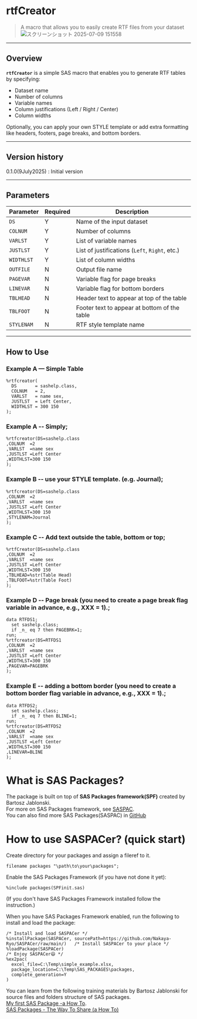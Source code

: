 #  rtfCreator

> A macro that allows you to easily create RTF files from your dataset
![スクリーンショット 2025-07-09 151558](https://github.com/user-attachments/assets/ce8b2b07-a7d8-4038-b3c3-57b3f1bec948)

---

##  Overview

**`rtfCreator`** is a simple SAS macro that enables you to generate RTF tables by specifying:

- Dataset name  
- Number of columns  
- Variable names  
- Column justifications (Left / Right / Center)  
- Column widths  

Optionally, you can apply your own STYLE template or add extra formatting like headers, footers, page breaks, and bottom borders.

---


##  Version history

0.1.0(9July2025) : Initial version

---

##  Parameters

| Parameter    | Required | Description                                      |
|--------------|----------|--------------------------------------------------|
| `DS`         |  Y      | Name of the input dataset                        |
| `COLNUM`     |  Y      | Number of columns                                |
| `VARLST`     |  Y      | List of variable names                           |
| `JUSTLST`    |  Y      | List of justifications (`Left`, `Right`, etc.)   |
| `WIDTHLST`   |  Y      | List of column widths                            |
| `OUTFILE`    |  N      | Output file name                                 |
| `PAGEVAR`    |  N      | Variable flag for page breaks                    |
| `LINEVAR`    |  N      | Variable flag for bottom borders                 |
| `TBLHEAD`    |  N      | Header text to appear at top of the table        |
| `TBLFOOT`    |  N      | Footer text to appear at bottom of the table     |
| `STYLENAM`   |  N      | RTF style template name                          |

---

##  How to Use

###  Example A — Simple Table
```sas
%rtfcreator(
  DS       = sashelp.class,
  COLNUM   = 2,
  VARLST   = name sex,
  JUSTLST  = Left Center,
  WIDTHLST = 300 150
);
```

### Example A  -- Simply;
```sas
%rtfcreator(DS=sashelp.class
,COLNUM  =2
,VARLST  =name sex 
,JUSTLST =Left Center
,WIDTHLST=300 150 
);
```

### Example B -- use your STYLE template. (e.g. Journal);
```sas
%rtfcreator(DS=sashelp.class
,COLNUM  =2
,VARLST  =name sex 
,JUSTLST =Left Center
,WIDTHLST=300 150 
,STYLENAM=Journal
);
```

### Example C -- Add text outside the table, bottom or top;
```sas
%rtfCreator(DS=sashelp.class
,COLNUM  =2
,VARLST  =name sex 
,JUSTLST =Left Center
,WIDTHLST=300 150 
,TBLHEAD=%str(Table Head)
,TBLFOOT=%str(Table Foot)
);
```

### Example D -- Page break (you need to create a page break flag variable in advance, e.g., XXX = 1).;
```sas
data RTFDS1;
  set sashelp.class;
  if _n_ eq 7 then PAGEBRK=1;
run;
%rtfcreator(DS=RTFDS1
,COLNUM  =2
,VARLST  =name sex 
,JUSTLST =Left Center
,WIDTHLST=300 150 
,PAGEVAR=PAGEBRK
);
```

### Example E -- adding a bottom border (you need to create a bottom border flag variable in advance, e.g., XXX = 1).;
```sas
data RTFDS2;
  set sashelp.class;
  if _n_ eq 7 then BLINE=1;
run;
%rtfcreator(DS=RTFDS2
,COLNUM  =2
,VARLST  =name sex 
,JUSTLST =Left Center
,WIDTHLST=300 150 
,LINEVAR=BLINE
);
```

# What is SAS Packages?
The package is built on top of **SAS Packages framework(SPF)** created by Bartosz Jablonski.<br>
For more on SAS Packages framework, see [SASPAC](https://github.com/yabwon/SAS_PACKAGES).<br>
You can also find more SAS Packages(SASPAC) in [GitHub](https://github.com/SASPAC)<br>


# How to use SASPACer? (quick start)
Create directory for your packages and assign a fileref to it.
~~~sas      
filename packages "\path\to\your\packages";
~~~
Enable the SAS Packages Framework (if you have not done it yet):

~~~sas      
%include packages(SPFinit.sas)
~~~
(If you don't have SAS Packages Framework installed follow the instruction.)

When you have SAS Packages Framework enabled, run the following to install and load the package:


~~~sas      
/* Install and load SASPACer */
%installPackage(SASPACer, sourcePath=https://github.com/Nakaya-Ryo/SASPACer/raw/main/)   /* Install SASPACer to your place */
%loadPackage(SASPACer)
/* Enjoy SASPACer😄 */
%ex2pac(
  excel_file=C:\Temp\simple_example.xlsx,
  package_location=C:\Temp\SAS_PACKAGES\packages,
  complete_generation=Y
)
~~~
You can learn from the following training materials by Bartosz Jablonski for source files and folders structure of SAS packages.<br>
[My first SAS Package -a How To](https://github.com/yabwon/SAS_PACKAGES/blob/main/SPF/Documentation/SAS(r)%20packages%20-%20the%20way%20to%20share%20(a%20how%20to)-%20Paper%204725-2020%20-%20extended.pdf).<br>
[SAS Packages - The Way To Share (a How To)](https://github.com/yabwon/SAS_PACKAGES/blob/main/SPF/Documentation/SAS(r)%20packages%20-%20the%20way%20to%20share%20(a%20how%20to)-%20Paper%204725-2020%20-%20extended.pdf)


